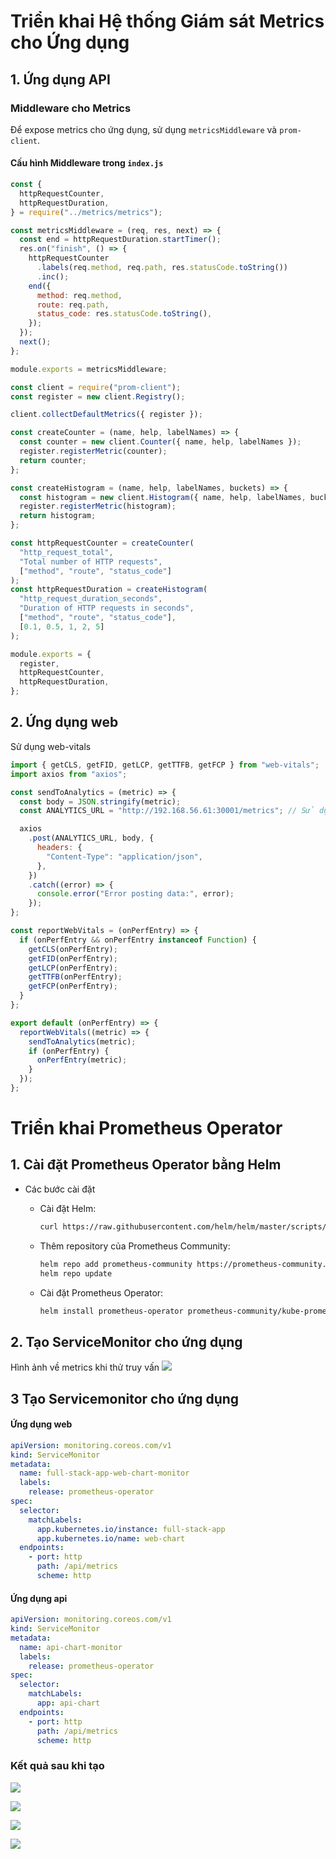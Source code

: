 # Triển khai Hệ thống Giám sát Metrics cho Ứng dụng

## 1. Ứng dụng API

### Middleware cho Metrics

Để expose metrics cho ứng dụng, sử dụng `metricsMiddleware` và `prom-client`.

#### Cấu hình Middleware trong `index.js`

```javascript
const {
  httpRequestCounter,
  httpRequestDuration,
} = require("../metrics/metrics");

const metricsMiddleware = (req, res, next) => {
  const end = httpRequestDuration.startTimer();
  res.on("finish", () => {
    httpRequestCounter
      .labels(req.method, req.path, res.statusCode.toString())
      .inc();
    end({
      method: req.method,
      route: req.path,
      status_code: res.statusCode.toString(),
    });
  });
  next();
};

module.exports = metricsMiddleware;
```

```javascript
const client = require("prom-client");
const register = new client.Registry();

client.collectDefaultMetrics({ register });

const createCounter = (name, help, labelNames) => {
  const counter = new client.Counter({ name, help, labelNames });
  register.registerMetric(counter);
  return counter;
};

const createHistogram = (name, help, labelNames, buckets) => {
  const histogram = new client.Histogram({ name, help, labelNames, buckets });
  register.registerMetric(histogram);
  return histogram;
};

const httpRequestCounter = createCounter(
  "http_request_total",
  "Total number of HTTP requests",
  ["method", "route", "status_code"]
);
const httpRequestDuration = createHistogram(
  "http_request_duration_seconds",
  "Duration of HTTP requests in seconds",
  ["method", "route", "status_code"],
  [0.1, 0.5, 1, 2, 5]
);

module.exports = {
  register,
  httpRequestCounter,
  httpRequestDuration,
};
```

## 2. Ứng dụng web

Sử dụng web-vitals

```javascript
import { getCLS, getFID, getLCP, getTTFB, getFCP } from "web-vitals";
import axios from "axios";

const sendToAnalytics = (metric) => {
  const body = JSON.stringify(metric);
  const ANALYTICS_URL = "http://192.168.56.61:30001/metrics"; // Sử dụng URL tuyệt đối

  axios
    .post(ANALYTICS_URL, body, {
      headers: {
        "Content-Type": "application/json",
      },
    })
    .catch((error) => {
      console.error("Error posting data:", error);
    });
};

const reportWebVitals = (onPerfEntry) => {
  if (onPerfEntry && onPerfEntry instanceof Function) {
    getCLS(onPerfEntry);
    getFID(onPerfEntry);
    getLCP(onPerfEntry);
    getTTFB(onPerfEntry);
    getFCP(onPerfEntry);
  }
};

export default (onPerfEntry) => {
  reportWebVitals((metric) => {
    sendToAnalytics(metric);
    if (onPerfEntry) {
      onPerfEntry(metric);
    }
  });
};
```

# Triển khai Prometheus Operator

## 1. Cài đặt Prometheus Operator bằng Helm

- Các bước cài đặt

  - Cài đặt Helm:
    ```bash
    curl https://raw.githubusercontent.com/helm/helm/master/scripts/get-helm-3 | bash
    ```
  - Thêm repository của Prometheus Community:
    ```bash
    helm repo add prometheus-community https://prometheus-community.github.io/helm-charts
    helm repo update
    ```
  - Cài đặt Prometheus Operator:
    ```bash
    helm install prometheus-operator prometheus-community/kube-prometheus-stack -f values.yaml
    ```

## 2. Tạo ServiceMonitor cho ứng dụng

Hình ảnh về metrics khi thử truy vấn ![](./images/test.jpeg)

## 3 Tạo Servicemonitor cho ứng dụng

#### Ứng dụng web

```yaml
apiVersion: monitoring.coreos.com/v1
kind: ServiceMonitor
metadata:
  name: full-stack-app-web-chart-monitor
  labels:
    release: prometheus-operator
spec:
  selector:
    matchLabels:
      app.kubernetes.io/instance: full-stack-app
      app.kubernetes.io/name: web-chart
  endpoints:
    - port: http
      path: /api/metrics
      scheme: http
```

#### Ứng dụng api

```yaml
apiVersion: monitoring.coreos.com/v1
kind: ServiceMonitor
metadata:
  name: api-chart-monitor
  labels:
    release: prometheus-operator
spec:
  selector:
    matchLabels:
      app: api-chart
  endpoints:
    - port: http
      path: /api/metrics
      scheme: http
```

### Kết quả sau khi tạo

![](./images/2.jpeg)

![](./images/3.jpeg)

![](./images/4.jpeg)

![](./images/1.jpeg)
